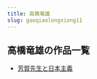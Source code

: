 ```yaml
---
title: 高橋竜雄
slug: gaoqiaolongxiong11
---
```


## 高橋竜雄の作品一覧

- [芳賀先生と日本主義](fanghexianshengtoribenzhuyi91)
